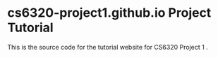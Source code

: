 # cs6320-project1.github.io Project Tutorial

This is the source code for the tutorial website for CS6320 Project 1 . 
